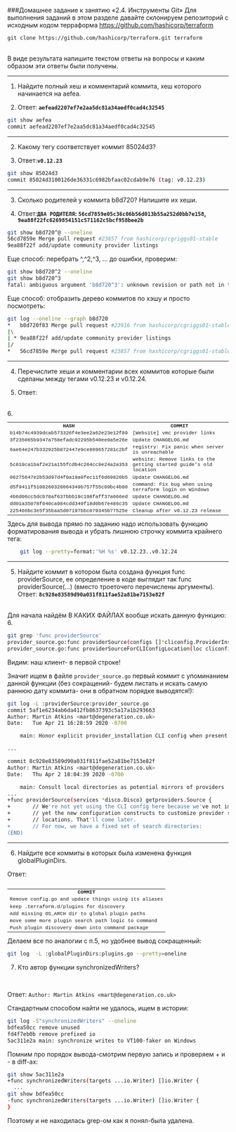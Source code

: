 ###Домашнее задание к занятию «2.4. Инструменты Git»
Для выполнения заданий в этом разделе давайте склонируем репозиторий с исходным кодом терраформа https://github.com/hashicorp/terraform
    
    git clone https://github.com/hashicorp/terraform.git terraform

<br>
В виде результата напишите текстом ответы на вопросы и каким образом эти ответы были получены.

---

1. Найдите полный хеш и комментарий коммита, хеш которого начинается на aefea. 

2. Ответ:<b> `aefead2207ef7e2aa5dc81a34aedf0cad4c32545` </b>

```bash
git show aefea
commit aefead2207ef7e2aa5dc81a34aedf0cad4c32545
```

---

2. Какому тегу соответствует коммит 85024d3?

3. Ответ:<b>`v0.12.23`</b>

```bash
git show 85024d3
commit 85024d3100126de36331c6982bfaac02cdab9e76 (tag: v0.12.23)
```

---

3. Сколько родителей у коммита b8d720? Напишите их хеши.

4. Ответ:<b>`ДВА РОДИТЕЛЯ`: `56cd7859e05c36c06b56d013b55a252d0bb7e158`, `9ea88f22fc6269854151c571162c5bcf958bee2b`</b>

```bash
git show b8d720^@ --oneline
56cd7859e Merge pull request #23857 from hashicorp/cgriggs01-stable
9ea88f22f add/update community provider listings
```

Еще способ: перебрать ^,^2,^3, ... до ошибки, проверим:

```bash 
git show b8d720^2 --oneline
git show b8d720^3
fatal: ambiguous argument 'b8d720^3': unknown revision or path not in the working tree.
```

Еще способ: отобразить дерево коммитов по хэшу и просто посмотреть:

```bash
git log --oneline --graph b8d720
*   b8d720f83 Merge pull request #23916 from hashicorp/cgriggs01-stable
|\
| * 9ea88f22f add/update community provider listings
|/
*   56cd7859e Merge pull request #23857 from hashicorp/cgriggs01-stable
```

---

4. Перечислите хеши и комментарии всех коммитов которые были сделаны между тегами v0.12.23 и v0.12.24.<br>

5. Ответ:
<br>
6. 
<table align="left" style='font-family:"Courier New", Courier, monospace; font-size:80%'>
    <tr> 
        <td align="center"> <b>HASH </td><td align="center"> <b> COMMIT </td>
    </tr>
    <tr> 
        <td> b14b74c4939dcab573326f4e3ee2a62e23e12f89 </td><td>  [Website] vmc provider links </td>
    </tr>
    <tr>
        <td> 3f235065b9347a758efadc92295b540ee0a5e26e </td><td>  Update CHANGELOG.md </td>
    </tr>
    <tr>
        <td> 6ae64e247b332925b872447e9ce869657281c2bf </td><td>  registry: Fix panic when server is unreachable </td>
    </tr>
    <tr>
        <td> 5c619ca1baf2e21a155fcdb4c264cc9e24a2a353 </td><td>  website: Remove links to the getting started guide's old location </td>
    </tr>
    <tr>
        <td> 06275647e2b53d97d4f0a19a0fec11f6d69820b5 </td><td>  Update CHANGELOG.md </td>
    </tr>
    <tr> 
        <td> d5f9411f5108260320064349b757f55c09bc4b80 </td><td>  command: Fix bug when using terraform login on Windows </td>
    </tr>
    <tr>  
        <td> 4b6d06cc5dcb78af637bbb19c198faff37a066ed </td><td>  Update CHANGELOG.md </td>
    </tr>
    <tr> 
        <td> dd01a35078f040ca984cdd349f18d0b67e486c35 </td><td>  Update CHANGELOG.md </td>
    </tr>
    <tr> 
        <td> 225466bc3e5f35baa5d07197bbc079345b77525e </td><td>  Cleanup after v0.12.23 release </td>
    </tr>
</table>

Здесь для вывода прямо по заданию надо использовать функцию форматирования вывода и убрать лишнюю строчку коммита крайнего тега:

```bash
    git log --pretty=format:'%H %s' v0.12.23..v0.12.24
```

---

5. Найдите коммит в котором была создана функция func providerSource, ее определение в коде выглядит так func providerSource(...) (вместо троеточего перечислены аргументы).<br>
Ответ: 
<b> `8c928e83589d90a031f811fae52a81be7153e82f` </b> <br><br>

Для начала найдём В КАКИХ ФАЙЛАХ вообще искать данную функцию: 
6. 
```bash
git grep 'func providerSource'
provider_source.go:func providerSource(configs []*cliconfig.ProviderInstallation, services *disco.Disco) (getproviders.Source, tfdiags.Diagnostics) {
provider_source.go:func providerSourceForCLIConfigLocation(loc cliconfig.ProviderInstallationLocation, services *disco.Disco) (getproviders.Source, tfdiags.Diagnostics) {
```

Видим: наш клиент- в первой строке! <br>

Значит ищем в файле `provider_source.go` первый коммит с упоминанием данной функции (без сокращений- будем листать и искать самую раннюю дату коммита- они в обратном порядке выводятся!):

```bash
git log -L :providerSource:provider_source.go
commit 5af1e6234ab6da412fb8637393c5a17a1b293663
Author: Martin Atkins <mart@degeneration.co.uk>
Date:   Tue Apr 21 16:28:59 2020 -0700

    main: Honor explicit provider_installation CLI config when present

...

commit 8c928e83589d90a031f811fae52a81be7153e82f
Author: Martin Atkins <mart@degeneration.co.uk>
Date:   Thu Apr 2 18:04:39 2020 -0700

    main: Consult local directories as potential mirrors of providers
...
+func providerSource(services *disco.Disco) getproviders.Source {
+       // We're not yet using the CLI config here because we've not implemented
+       // yet the new configuration constructs to customize provider search
+       // locations. That'll come later.
+       // For now, we have a fixed set of search directories:
(END)
```

---
6. Найдите все коммиты в которых была изменена функция globalPluginDirs.<br>

Ответ:

<table align="left" style='font-family:"Courier New", Courier, monospace; font-size:80%'>
    <tr> 
        <td align="center"> <b> COMMIT </td>
    </tr>
    <tr> 
        <td align="left"> Remove config.go and update things using its aliases</td>
    </tr>
    <tr> 
        <td align="left"> keep .terraform.d/plugins for discovery</td>
    </tr>
    <tr> 
        <td align="left"> Add missing OS_ARCH dir to global plugin paths </td>
    </tr>
    <tr> 
        <td align="left"> move some more plugin search path logic to command </td>
    </tr>
    <tr> 
        <td align="left"> Push plugin discovery down into command package </td>
    </tr>
</table>

Делаем все по аналогии с п.5, но удобнее вывод сокращенный:

```bash
git log  -L :globalPluginDirs:plugins.go --pretty=oneline
```

7. Кто автор функции synchronizedWriters?
<br>

Ответ: `Author: Martin Atkins <mart@degeneration.co.uk>`

Стандартным способом найти не удалось, ищем в истории:

```bash
git log -S"synchronizedWriters" --oneline
bdfea50cc remove unused
fd4f7eb0b remove prefixed io
5ac311e2a main: synchronize writes to VT100-faker on Windows
```

Помним про порядок вывода-смотрим первую запись и проверяем + и - в diff-ах: 

```bash
git show 5ac311e2a
+func synchronizedWriters(targets ...io.Writer) []io.Writer {
  ...
git show bdfea50cc
-func synchronizedWriters(targets ...io.Writer) []io.Writer {
}
```

Поэтому и не находилась grep-ом как я понял-была удалена.